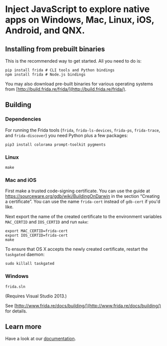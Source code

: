 Inject JavaScript to explore native apps on Windows, Mac, Linux, iOS, Android, and QNX.
===

## Installing from prebuilt binaries

This is the recommended way to get started. All you need to do is:

    pip install frida # CLI tools and Python bindings
    npm install frida # Node.js bindings

You may also download pre-built binaries for various operating systems from
[http://build.frida.re/frida/](http://build.frida.re/frida/).

## Building

### Dependencies

For running the Frida tools (`frida`, `frida-ls-devices`, `frida-ps`,
`frida-trace`, and `frida-discover`) you need Python plus a few packages:

    pip3 install colorama prompt-toolkit pygments

### Linux

    make

### Mac and iOS

First make a trusted code-signing certificate. You can use the guide at
https://sourceware.org/gdb/wiki/BuildingOnDarwin in the section
“Creating a certificate”. You can use the name `frida-cert` instead of
`gdb-cert` if you'd like.

Next export the name of the created certificate to the environment
variables `MAC_CERTID` and `IOS_CERTID` and run `make`:

    export MAC_CERTID=frida-cert
    export IOS_CERTID=frida-cert
    make

To ensure that OS X accepts the newly created certificate, restart the
`taskgated` daemon:

    sudo killall taskgated

### Windows

    frida.sln

(Requires Visual Studio 2013.)

See [http://www.frida.re/docs/building/](http://www.frida.re/docs/building/)
for details.

## Learn more

Have a look at our [documentation](http://www.frida.re/docs/home/).
